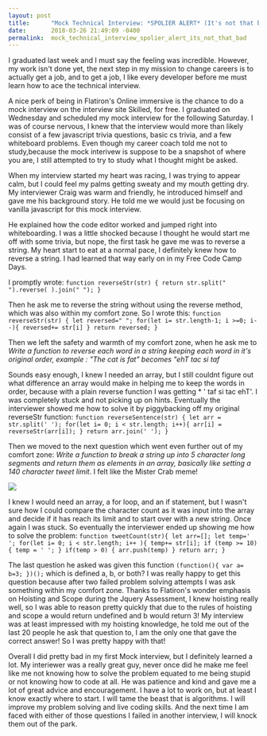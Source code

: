 ```yaml
---
layout: post
title:      "Mock Technical Interview: *SPOLIER ALERT* (It's not that bad!)"
date:       2018-03-26 21:49:09 -0400
permalink:  mock_technical_interview_spolier_alert_its_not_that_bad
---
```



I graduated last week and I must say the feeling was incredible. However, my work isn't done yet, the next step in my mission to change careers is to actually get a job, and to get a job, I like every developer before me must learn how to ace the technical interview. 

A nice perk of being in Flatiron's Online immersive is the chance to do a mock interview on the interview site Skilled, for free. I graduated on Wednesday and scheduled my mock interview for the following Saturday. I was of course nervous, I knew that the interview would more than likely consist of a few javascript trivia questions, basic cs trivia, and a few whiteboard problems. Even though my career coach told me not to study,because the mock interivew is suppose to be a snapshot of where you are, I still attempted to try to study what I thought might be asked. 

When my interview started my heart was racing, I was trying to appear calm, but I could feel my palms getting sweaty and my mouth getting dry. My interviewer Craig was warm and friendly, he introduced himself and gave me his background story. He told me we would just be focusing on vanilla javascript for this mock interview. 

He explained how the code editor worked and jumped right into whiteboarding. I was a little shocked because I thought he would start me off with some trivia, but nope, the first task he gave me was to reverse a string. My heart start to eat at a normal pace, I definitely knew how to reverse a string. I had learned that way early on in my Free Code Camp Days.

I promptly wrote: `function reverseStr(str) { return str.split(" ").reverse( ).join(" "); }`

Then he ask me to reverse the string without using the reverse method, which was also within my comfort zone. So I wrote this: `function reverseStr(str) { let reversed=" "; for(let i= str.length-1; i >=0; i--){ reversed+= str[i] } return reversed; }`

Then we left the safety and warmth of my comfort zone, when he ask me to *Write a function to reverse each word in a string keeping each word in it's original order, example : "The cat is fat" becomes "ehT tac si taf*

Sounds easy enough, I knew I needed an array, but I still couldnt figure out what difference an array would make in helping me to keep the words in order, because with a plain reverse function I was getting * ' taf si tac ehT'.  I was completely stuck and not picking up on hints. Eventually the interviewer showed me how to solve it by piggybacking off my original reverseStr function:
`function reverseSentence(str) { let arr = str.split(' '); for(let i= 0; i < str.length; i++){ arr[i] = reverseStr(arr[i]); } return arr.join(' '); }`

Then we moved to the next question which went even further out of my comfort zone: *Write a function to break a string up into 5 character long segments and return them as elements in an array, basically like setting a 140 character tweet limit*.
I felt like the Mister Crab meme!


![](http://i0.kym-cdn.com/entries/icons/facebook/000/020/001/krabs.jpg)

 I knew I would need an array, a for loop, and an if statement, but I wasn't sure how I could compare the character count as it was input into the array and decide if it has reach its limit and to start over with a new string. Once again I was stuck. So eventually the interviewer ended up showing me how to solve the problem: `function tweetCount(str){
let arr=[]; let temp=' '; for(let i= 0; i < str.length; i++ ){ temp+= str[i]; if (temp >= 10){
temp = ' '; } if(temp > 0) {
arr.push(temp) } return arr; }`

The last question he asked was given this function `(function(){ var a= b=3; })();` which is defined a, b, or both? I was really happy to get this question because after two failed problem solving attempts I was ask something within my comfort zone.  Thanks to Flatiron's wonder emphasis on Hoisting and Scope during the Jquery Assessment, I knew hoisting really well, so I was able to reason pretty quickly that due to the rules of hoisting and scope a would return undefined and b would return 3! My interview was at least impressed with my hoisting knowledge, he told me out of the last 20 people he ask that question to, I am the only one that gave the correct answer! So I was pretty happy with that! 

Overall I did pretty bad in my first Mock interview, but I definitely learned a lot. My interiewer was a really great guy, never once did he make me feel like me not knowing how to solve the problem equated to me being stupid or not knowing how to code at all. He was patience and kind and gave me a lot of great advice and encouragement. I have a lot to work on, but at least I know exactly where to start. I will tame the beast that is algorithms. I will improve my problem solving  and live coding skills. And the next time I am faced with either of those questions I failed in another interview, I will knock them out of the park. 
